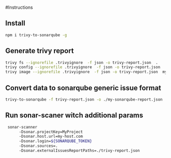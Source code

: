 #Instructions

## Install

```bash
npm i trivy-to-sonarqube -g
```


## Generate trivy report 
```bash
trivy fs --ignorefile .trivyignore  -f json -o trivy-report.json  .
trivy config --ignorefile .trivyignore  -f json -o trivy-report.json  .
trivy image --ignorefile .trivyignore  -f json -o trivy-report.json  my-docker-image


```

## Convert data to sonarqube generic issue format 

```bash 
trivy-to-sonarqube -f trivy-report.json -o ./my-sonarqube-report.json

```


## Run sonar-scaner witch additional params
```bash
 sonar-scanner 
      -Dsonar.projectKey=MyProject
      -Dsonar.host.url=my-host.com
      -Dsonar.login=${SONARQUBE_TOKEN}
      -Dsonar.sources=.
      -Dsonar.externalIssuesReportPaths=./trivy-report.json


```
